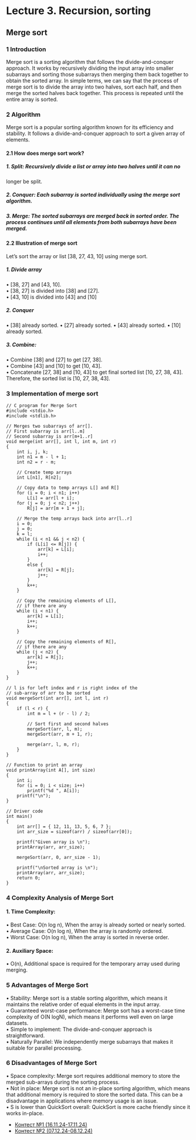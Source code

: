 # Lecture 3. Recursion, sorting

## Merge sort
### 1 Introduction
Merge sort is a sorting algorithm that follows the divide-and-conquer approach. It works by recursively dividing the input array into smaller subarrays and sorting those subarrays then merging them back together to obtain the sorted array.
In simple terms, we can say that the process of merge sort is to divide the array into two halves, sort each half, and then merge the sorted halves back together. This process is repeated until the entire array is sorted.
### 2 Algorithm
Merge sort is a popular sorting algorithm known for its efficiency and stability.
It follows a divide-and-conquer approach to sort a given array of elements. 

#### 2.1 How does merge sort work?


##### 1. Split: Recursively divide a list or array into two halves until it can no
longer be split.
##### 2. Conquer: Each subarray is sorted individually using the merge sort algorithm.
##### 3. Merge: The sorted subarrays are merged back in sorted order. The process continues until all elements from both subarrays have been merged.
#### 2.2 Illustration of merge sort
Let’s sort the array or list [38, 27, 43, 10] using merge sort.
##### 1. Divide array
• [38, 27] and [43, 10].  
• [38, 27] is divided into [38] and [27].  
• [43, 10] is divided into [43] and [10]  
##### 2. Conquer
• [38] already sorted.
• [27] already sorted.
• [43] already sorted.
• [10] already sorted.
##### 3. Combine:
• Combine [38] and [27] to get [27, 38].  
• Combine [43] and [10] to get [10, 43].  
• Concatenate [27, 38] and [10, 43] to get final sorted list [10, 27, 38, 43].  
Therefore, the sorted list is [10, 27, 38, 43].  
### 3 Implementation of merge sort
```
// C program for Merge Sort
#include <stdio.h>
#include <stdlib.h>

// Merges two subarrays of arr[].
// First subarray is arr[l..m]
// Second subarray is arr[m+1..r]
void merge(int arr[], int l, int m, int r)
{
    int i, j, k;
    int n1 = m - l + 1;
    int n2 = r - m;

    // Create temp arrays
    int L[n1], R[n2];

    // Copy data to temp arrays L[] and R[]
    for (i = 0; i < n1; i++)
        L[i] = arr[l + i];
    for (j = 0; j < n2; j++)
        R[j] = arr[m + 1 + j];

    // Merge the temp arrays back into arr[l..r]
    i = 0;
    j = 0;
    k = l;
    while (i < n1 && j < n2) {
        if (L[i] <= R[j]) {
            arr[k] = L[i];
            i++;
        }
        else {
            arr[k] = R[j];
            j++;
        }
        k++;
    }

    // Copy the remaining elements of L[],
    // if there are any
    while (i < n1) {
        arr[k] = L[i];
        i++;
        k++;
    }

    // Copy the remaining elements of R[],
    // if there are any
    while (j < n2) {
        arr[k] = R[j];
        j++;
        k++;
    }
}

// l is for left index and r is right index of the
// sub-array of arr to be sorted
void mergeSort(int arr[], int l, int r)
{
    if (l < r) {
        int m = l + (r - l) / 2;

        // Sort first and second halves
        mergeSort(arr, l, m);
        mergeSort(arr, m + 1, r);

        merge(arr, l, m, r);
    }
}

// Function to print an array
void printArray(int A[], int size)
{
    int i;
    for (i = 0; i < size; i++)
        printf("%d ", A[i]);
    printf("\n");
}

// Driver code
int main()
{
    int arr[] = { 12, 11, 13, 5, 6, 7 };
    int arr_size = sizeof(arr) / sizeof(arr[0]);

    printf("Given array is \n");
    printArray(arr, arr_size);

    mergeSort(arr, 0, arr_size - 1);

    printf("\nSorted array is \n");
    printArray(arr, arr_size);
    return 0;
}
```
### 4 Complexity Analysis of Merge Sort
#### 1. Time Complexity:
• Best Case: O(n log n), When the array is already sorted or nearly
sorted.  
• Average Case: O(n log n), When the array is randomly ordered.  
• Worst Case: O(n log n), When the array is sorted in reverse order.  
#### 2. Auxiliary Space:
• O(n), Additional space is required for the temporary array used
during merging.
### 5 Advantages of Merge Sort
• Stability: Merge sort is a stable sorting algorithm, which means it maintains
the relative order of equal elements in the input array.  
• Guaranteed worst-case performance: Merge sort has a worst-case
time complexity of O(N logN), which means it performs well even on
large datasets.  
• Simple to implement: The divide-and-conquer approach is straightforward.  
• Naturally Parallel: We independently merge subarrays that makes it
suitable for parallel processing.  
### 6 Disadvantages of Merge Sort
• Space complexity: Merge sort requires additional memory to store the
merged sub-arrays during the sorting process.  
• Not in place: Merge sort is not an in-place sorting algorithm, which
means that additional memory is required to store the sorted data. This
can be a disadvantage in applications where memory usage is an issue.  
• S is lower than QuickSort overall: QuickSort is more cache friendly
since it works in-place.  

- [Контест №1 (16.11.24-17.11.24)](https://github.com/sofa797/HSE/tree/main/course%20C)
- [Контест №2 (07.12.24-08.12.24)]()
